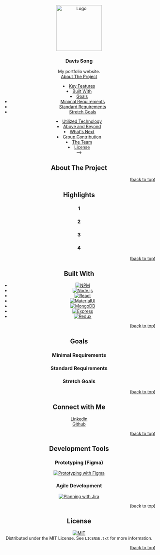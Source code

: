 <a name="readme-top"></a>

<!-- PROJECT LOGO -->
<br />
<div align="center">
  <a href="https://github.com/d-x-s/airon-fitness">
    <img src="assets/logo.png" alt="Logo" width="150" height="150">
  </a>

  <h3 align="center">Davis Song</h3>

  <p align="center">
    My portfolio website.
    <br />
    <a href="github.com/d-x-s><strong>View Demo »</strong></a>
    <br />
  </p>
</div>

<!-- TABLE OF CONTENTS -->
<!-- <details>
  <summary>Table of Contents</summary>
  <ol>
    <li><a href="#about-the-project">About The Project</a></li>
    <li><a href="#key-features">Key Features</a></li>
    <li><a href="#built-with">Built With</a></li>
    <li>
      <a href="#goals">Goals</a>
      <ul>
        <li><a href="#minimal-requirements">Minimal Requirements</a></li>
        <li><a href="#standard-requirements">Standard Requirements</a></li>
        <li><a href="#stretch-goals">Stretch Goals</a></li>
      </ul>
    </li>
    <li><a href="#utilized-technology">Utilized Technology</a></li>
    <li><a href="#above-and-beyond">Above and Beyond</a></li>
    <li><a href="#whats-next">What's Next</a></li>
    <li><a href="#team-member-contributions">Group Contribution</a></li>
    <li><a href="#connect-with-us">The Team</a></li>
    <li><a href="#license">License</a></li>
  </ol>
</details> -->

<!-- ABOUT THE PROJECT -->

## About The Project


<p align="right">(<a href="#readme-top">back to top</a>)</p>

<!-- Features -->

## Highlights

### 1

### 2

### 3

### 4

<p align="right">(<a href="#readme-top">back to top</a>)</p>

<!-- Badges -->

## Built With

- [![NPM][NPM]][NPM-url]
- [![Node.js][Node.js]][Node-url]
- [![React][React.js]][React-url]
- [![MaterialUI][MaterialUI]][MaterialUI-url]
- [![MongoDB][MongoDB]][MongoDB-url]
- [![Express][Express.js]][Express-url]
- [![Redux][Redux]][Redux-url]

<p align="right">(<a href="#readme-top">back to top</a>)</p>

## Goals

### Minimal Requirements

### Standard Requirements

### Stretch Goals

<p align="right">(<a href="#readme-top">back to top</a>)</p>

## Connect with Me

[Linkedin](https://www.linkedin.com/in/davissong/)<br>
[Github](https://github.com/d-x-s)<br>

<p align="right">(<a href="#readme-top">back to top</a>)</p>

<!-- DEVELOPMENT -->

## Development Tools

### Prototyping (Figma)

[![Prototyping with Figma][Figma]][Figma-url]

### Agile Development

[![Planning with Jira][Jira]][Jira-url]

<p align="right">(<a href="#readme-top">back to top</a>)</p>

<!-- LICENSE -->

## License

[![MIT][MIT]][MIT-url]
<br />
Distributed under the MIT License. See `LICENSE.txt` for more information.

<p align="right">(<a href="#readme-top">back to top</a>)</p>

<!-- MARKDOWN LINKS & IMAGES -->
<!-- https://www.markdownguide.org/basic-syntax/#reference-style-links -->

[contributors-shield]: https://img.shields.io/github/contributors/othneildrew/Best-README-Template.svg?style=for-the-badge
[contributors-url]: https://github.com/d-x-s/airon-fitness/graphs/contributors
[forks-shield]: https://img.shields.io/github/forks/othneildrew/Best-README-Template.svg?style=for-the-badge
[forks-url]: https://github.com/d-x-s/airon-fitness/forks
[stars-shield]: https://img.shields.io/github/stars/othneildrew/Best-README-Template.svg?style=for-the-badge
[stars-url]: https://github.com/d-x-s/airon-fitness/stargazers
[issues-shield]: https://img.shields.io/github/issues/othneildrew/Best-README-Template.svg?style=for-the-badge
[issues-url]: https://github.com/othneildrew/Best-README-Template/issues
[license-shield]: https://img.shields.io/github/license/othneildrew/Best-README-Template.svg?style=for-the-badge
[license-url]: https://github.com/othneildrew/Best-README-Template/blob/master/LICENSE.txt
[product-screenshot]: assets/landing.gif
[NPM]: https://img.shields.io/badge/NPM-%23CB3837.svg?style=for-the-badge&logo=npm&logoColor=white
[NPM-url]: https://www.npmjs.com/
[Node.js]: https://img.shields.io/badge/node.js-6DA55F?style=for-the-badge&logo=node.js&logoColor=white
[Node-url]: https://nodejs.org/en
[React.js]: https://img.shields.io/badge/React-20232A?style=for-the-badge&logo=react&logoColor=61DAFB
[React-url]: https://reactjs.org/
[MongoDB]: https://img.shields.io/badge/MongoDB-%234ea94b.svg?style=for-the-badge&logo=mongodb&logoColor=white
[MongoDB-url]: https://www.mongodb.com/
[Express.js]: https://img.shields.io/badge/express.js-%23404d59.svg?style=for-the-badge&logo=express&logoColor=%2361DAFB
[Express-url]: https://expressjs.com/
[Nodemon]: https://img.shields.io/badge/NODEMON-%23323330.svg?style=for-the-badge&logo=nodemon&logoColor=%BBDEAD
[Nodemon-url]: https://www.npmjs.com/package/nodemon
[Redux]: https://img.shields.io/badge/redux-%23593d88.svg?style=for-the-badge&logo=redux&logoColor=white
[Redux-url]: https://redux.js.org/
[MaterialUI]: https://img.shields.io/badge/MUI-%230081CB.svg?style=for-the-badge&logo=mui&logoColor=white
[MaterialUI-url]: https://mui.com/
[OpenAI]: https://img.shields.io/badge/chatGPT-74aa9c?style=for-the-badge&logo=openai&logoColor=white
[OpenAI-url]: https://platform.openai.com/docs/guides/gpt
[JWT]: https://img.shields.io/badge/JWT-black?style=for-the-badge&logo=JSON%20web%20tokens
[JWT-url]: https://jwt.io/
[Jira]: https://img.shields.io/badge/jira-%230A0FFF.svg?style=for-the-badge&logo=jira&logoColor=white
[Jira-url]: https://www.atlassian.com/software/jira
[Figma]: https://img.shields.io/badge/figma-%23F24E1E.svg?style=for-the-badge&logo=figma&logoColor=white
[Figma-url]: https://www.figma.com/file/cWzby4FeO32DLTXLKsUmwl/Davis'-Portfolio-Prototyping?type=design&node-id=0%3A1&mode=design&t=J4t9KXRfbWhjEeKB-1
[MIT]: https://img.shields.io/badge/License-MIT-blue.svg
[MIT-url]: https://github.com/jakji93/airon-fitness/blob/main/LICENSE.txt
[Google]: https://img.shields.io/badge/GoogleCloud-%234285F4.svg?style=for-the-badge&logo=google-cloud&logoColor=white
[Google-url]: https://developers.google.com/identity/sign-in/web/sign-in
